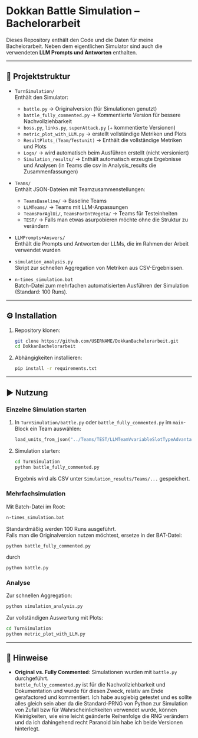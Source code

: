 # Dokkan Battle Simulation – Bachelorarbeit

Dieses Repository enthält den Code und die Daten für meine Bachelorarbeit.
Neben dem eigentlichen Simulator sind auch die verwendeten **LLM Prompts und Antworten** enthalten.

---

## 📂 Projektstruktur

- `TurnSimulation/`  
  Enthält den Simulator:
  - `battle.py` → Originalversion (für Simulationen genutzt)  
  - `battle_fully_commented.py` → Kommentierte Version für bessere Nachvollziehbarkeit  
  - `boss.py`, `links.py`, `superAttack.py` (+ kommentierte Versionen)  
  - `metric_plot_with_LLM.py` → erstellt vollständige Metriken und Plots
  - `ResultPlots_(Team/Testunit)` → Enthält die vollständige Metriken und Plots   
  - `Logs/` → wird automatisch beim Ausführen erstellt (nicht versioniert)  
  - `Simulation_results/` → Enthält automatisch erzeugte Ergebnisse und Analysen (in Teams die csv in Analysis_results die Zusammenfassungen)  

- `Teams/`  
  Enthält JSON-Dateien mit Teamzusammenstellungen:
  - `TeamsBaseline/` → Baseline Teams  
  - `LLMTeams/` → Teams mit LLM-Anpassungen  
  - `TeamsForAglUi/`, `TeamsForIntVegeta/` → Teams für Testeinheiten 
  - `TEST/` → Falls man etwas asurpobieren möchte ohne die Struktur zu verändern  

- `LLMPrompts+Answers/`  
  Enthält die Prompts und Antworten der LLMs, die im Rahmen der Arbeit verwendet wurden

- `simulation_analysis.py`  
  Skript zur schnellen Aggregation von Metriken aus CSV-Ergebnissen.  

- `n-times_simulation.bat`  
  Batch-Datei zum mehrfachen automatisierten Ausführen der Simulation (Standard: 100 Runs).  

---

## ⚙️ Installation

1. Repository klonen:
   ```bash
   git clone https://github.com/USERNAME/DokkanBachelorarbeit.git
   cd DokkanBachelorarbeit
   ```

2. Abhängigkeiten installieren:
   ```bash
   pip install -r requirements.txt
   ```

---

## ▶️ Nutzung

### Einzelne Simulation starten
1. In `TurnSimulation/battle.py` oder `battle_fully_commented.py` im `main`-Block ein Team auswählen:
   ```python
   load_units_from_json("../Teams/TEST/LLMTeamVvariableSlotTypeAdvantage.json")
   ```
2. Simulation starten:
   ```bash
   cd TurnSimulation
   python battle_fully_commented.py
   ```
   Ergebnis wird als CSV unter `Simulation_results/Teams/...` gespeichert.

### Mehrfachsimulation
Mit Batch-Datei im Root:
```bash
n-times_simulation.bat
```
Standardmäßig werden 100 Runs ausgeführt.  
Falls man die Originalversion nutzen möchtest, ersetze in der BAT-Datei:
```
python battle_fully_commented.py
```
durch
```
python battle.py
```

### Analyse
Zur schnellen Aggregation:
```bash
python simulation_analysis.py
```

Zur vollständigen Auswertung mit Plots:
```bash
cd TurnSimulation
python metric_plot_with_LLM.py
```

---

## 📝 Hinweise
- **Original vs. Fully Commented**: Simulationen wurden mit `battle.py` durchgeführt.  
  `battle_fully_commented.py` ist für die Nachvollziehbarkeit und Dokumentation und wurde für diesen Zweck, relativ am Ende gerafactored und kommentiert. Ich habe ausgiebig getestet und es sollte alles gleich sein aber da die Standard-PRNG von Python zur Simulation von Zufall bzw für Wahrscheinlichkeiten verwendet wurde, können Kleinigkeiten, wie eine leicht geänderte Reihenfolge die RNG verändern und da ich dahingehend recht Paranoid bin habe ich beide Versionen hinterlegt. 

